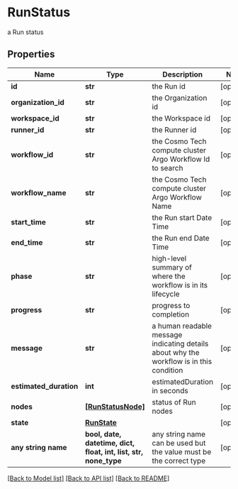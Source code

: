 # RunStatus

a Run status

## Properties
Name | Type | Description | Notes
------------ | ------------- | ------------- | -------------
**id** | **str** | the Run id | [optional] 
**organization_id** | **str** | the Organization id | [optional] 
**workspace_id** | **str** | the Workspace id | [optional] 
**runner_id** | **str** | the Runner id | [optional] 
**workflow_id** | **str** | the Cosmo Tech compute cluster Argo Workflow Id to search | [optional] 
**workflow_name** | **str** | the Cosmo Tech compute cluster Argo Workflow Name | [optional] 
**start_time** | **str** | the Run start Date Time | [optional] 
**end_time** | **str** | the Run end Date Time | [optional] 
**phase** | **str** | high-level summary of where the workflow is in its lifecycle | [optional] 
**progress** | **str** | progress to completion | [optional] 
**message** | **str** | a  human readable message indicating details about why the workflow is in this condition | [optional] 
**estimated_duration** | **int** | estimatedDuration in seconds | [optional] 
**nodes** | [**[RunStatusNode]**](RunStatusNode.md) | status of Run nodes | [optional] 
**state** | [**RunState**](RunState.md) |  | [optional] 
**any string name** | **bool, date, datetime, dict, float, int, list, str, none_type** | any string name can be used but the value must be the correct type | [optional]

[[Back to Model list]](../README.md#documentation-for-models) [[Back to API list]](../README.md#documentation-for-api-endpoints) [[Back to README]](../README.md)


